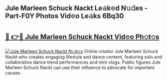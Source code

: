 ## Jule Marleen Schuck Nackt Le𝚊k𝚎d N𝚞𝚍es - Part-F0Y Photos Vid𝚎o Le𝚊ks 6Bq30

# <h2><a href="http://fb3obmv.evod.top/?m=Jule+Marleen+Schuck+Nackt">🔗 👉🔴 Jule Marleen Schuck Nackt Vid𝚎o Ph𝚘t𝚘s</a></h2>

[![Jule Marleen Schuck Nackt N𝚞d𝚎s](https://i.imgur.com/8V9OHl7.gif)](http://fb3obmv.evod.top/?m=Jule+Marleen+Schuck+Nackt)
Online creator Jule Marleen Schuck Nackt who creates engaging lifestyle and dance content, featuring solo and collaborative dance trend performances and mini vlogs. Public figures Jule Marleen Schuck Nackt can use their influence to advocate for important causes. 
